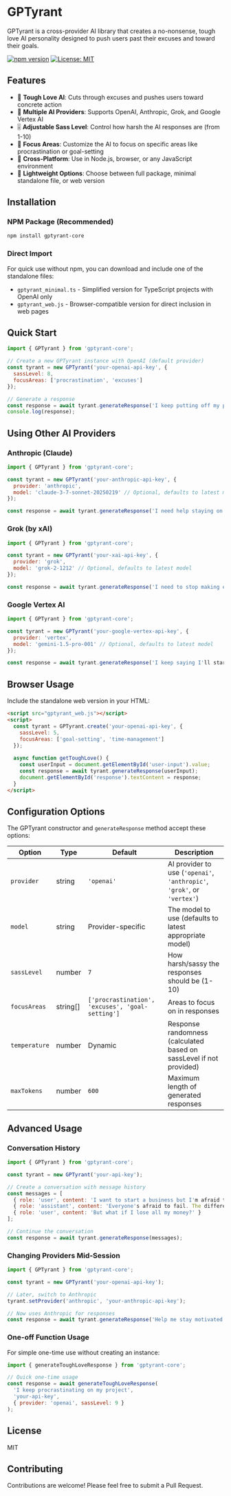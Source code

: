 # GPTyrant

GPTyrant is a cross-provider AI library that creates a no-nonsense, tough love AI personality designed to push users past their excuses and toward their goals. 

[![npm version](https://img.shields.io/npm/v/gptyrant-core.svg)](https://www.npmjs.com/package/gptyrant-core)
[![License: MIT](https://img.shields.io/badge/License-MIT-yellow.svg)](https://opensource.org/licenses/MIT)

## Features

- 💪 **Tough Love AI**: Cuts through excuses and pushes users toward concrete action
- 🔌 **Multiple AI Providers**: Supports OpenAI, Anthropic, Grok, and Google Vertex AI
- 🎚️ **Adjustable Sass Level**: Control how harsh the AI responses are (from 1-10)
- 🎯 **Focus Areas**: Customize the AI to focus on specific areas like procrastination or goal-setting
- 📱 **Cross-Platform**: Use in Node.js, browser, or any JavaScript environment
- 🚀 **Lightweight Options**: Choose between full package, minimal standalone file, or web version

## Installation

### NPM Package (Recommended)

```bash
npm install gptyrant-core
```

### Direct Import

For quick use without npm, you can download and include one of the standalone files:

- `gptyrant_minimal.ts` - Simplified version for TypeScript projects with OpenAI only
- `gptyrant_web.js` - Browser-compatible version for direct inclusion in web pages

## Quick Start

```javascript
import { GPTyrant } from 'gptyrant-core';

// Create a new GPTyrant instance with OpenAI (default provider)
const tyrant = new GPTyrant('your-openai-api-key', {
  sassLevel: 8,
  focusAreas: ['procrastination', 'excuses']
});

// Generate a response
const response = await tyrant.generateResponse('I keep putting off my project because I'm too busy');
console.log(response);
```

## Using Other AI Providers

### Anthropic (Claude)

```javascript
import { GPTyrant } from 'gptyrant-core';

const tyrant = new GPTyrant('your-anthropic-api-key', {
  provider: 'anthropic',
  model: 'claude-3-7-sonnet-20250219' // Optional, defaults to latest model
});

const response = await tyrant.generateResponse('I need help staying on track with my diet');
```

### Grok (by xAI)

```javascript
import { GPTyrant } from 'gptyrant-core';

const tyrant = new GPTyrant('your-xai-api-key', {
  provider: 'grok',
  model: 'grok-2-1212' // Optional, defaults to latest model
});

const response = await tyrant.generateResponse('I need to stop making excuses for not working out');
```

### Google Vertex AI

```javascript
import { GPTyrant } from 'gptyrant-core';

const tyrant = new GPTyrant('your-google-vertex-api-key', {
  provider: 'vertex',
  model: 'gemini-1.5-pro-001' // Optional, defaults to latest model
});

const response = await tyrant.generateResponse('I keep saying I'll start my business tomorrow');
```

## Browser Usage

Include the standalone web version in your HTML:

```html
<script src="gptyrant_web.js"></script>
<script>
  const tyrant = GPTyrant.create('your-openai-api-key', {
    sassLevel: 5,
    focusAreas: ['goal-setting', 'time-management']
  });
  
  async function getToughLove() {
    const userInput = document.getElementById('user-input').value;
    const response = await tyrant.generateResponse(userInput);
    document.getElementById('response').textContent = response;
  }
</script>
```

## Configuration Options

The GPTyrant constructor and `generateResponse` method accept these options:

| Option | Type | Default | Description |
|--------|------|---------|-------------|
| `provider` | string | `'openai'` | AI provider to use (`'openai'`, `'anthropic'`, `'grok'`, or `'vertex'`) |
| `model` | string | Provider-specific | The model to use (defaults to latest appropriate model) |
| `sassLevel` | number | `7` | How harsh/sassy the responses should be (1-10) |
| `focusAreas` | string[] | `['procrastination', 'excuses', 'goal-setting']` | Areas to focus on in responses |
| `temperature` | number | Dynamic | Response randomness (calculated based on sassLevel if not provided) |
| `maxTokens` | number | `600` | Maximum length of generated responses |

## Advanced Usage

### Conversation History

```javascript
import { GPTyrant } from 'gptyrant-core';

const tyrant = new GPTyrant('your-api-key');

// Create a conversation with message history
const messages = [
  { role: 'user', content: 'I want to start a business but I'm afraid to fail' },
  { role: 'assistant', content: 'Everyone's afraid to fail. The difference between successful people and everyone else is that successful people take action despite their fear...' },
  { role: 'user', content: 'But what if I lose all my money?' }
];

// Continue the conversation
const response = await tyrant.generateResponse(messages);
```

### Changing Providers Mid-Session

```javascript
import { GPTyrant } from 'gptyrant-core';

const tyrant = new GPTyrant('your-openai-api-key');

// Later, switch to Anthropic
tyrant.setProvider('anthropic', 'your-anthropic-api-key');

// Now uses Anthropic for responses
const response = await tyrant.generateResponse('Help me stay motivated');
```

### One-off Function Usage

For simple one-time use without creating an instance:

```javascript
import { generateToughLoveResponse } from 'gptyrant-core';

// Quick one-time usage
const response = await generateToughLoveResponse(
  'I keep procrastinating on my project',
  'your-api-key',
  { provider: 'openai', sassLevel: 9 }
);
```

## License

MIT

## Contributing

Contributions are welcome! Please feel free to submit a Pull Request.